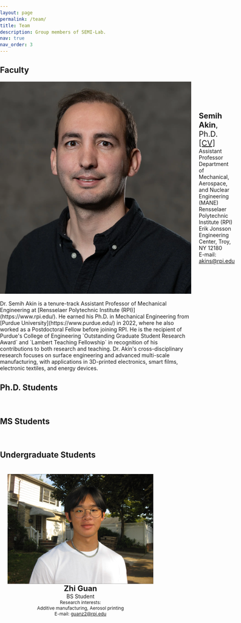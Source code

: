 ```yaml
---
layout: page
permalink: /team/
title: Team
description: Group members of SEMI-Lab. 
nav: true
nav_order: 3
---
```


## Faculty

<div style="display: flex; align-items: center;">
    <img src="../assets/img/Akin_Semihhh.webp" width="190" height="215"/>
    <div style="text-align: left; margin-left: 20px;">
        <span style="font-size: 20px;"><b>Semih Akin</b>, Ph.D. <a href="https://semi-lab.github.io/assets\pdf\Semih_Akin_CV.pdf">[CV]</a></span>
        <br>
        Assistant Professor
        <br>
        Department of Mechanical, Aerospace, and Nuclear Engineering (MANE)
        <br>
        Rensselaer Polytechnic Institute (RPI)
        <br>
        Erik Jonsson Engineering Center, Troy, NY 12180
        <br>
        E-mail: <a href="mailto:akins@rpi.edu">akins@rpi.edu</a>
    </div>
</div>
<br>
 Dr. Semih Akin is a tenure-track Assistant Professor of Mechanical Engineering at [Rensselaer Polytechnic Institute (RPI)](https://www.rpi.edu/). He earned his Ph.D. in Mechanical Engineering from [Purdue University](https://www.purdue.edu/) in 2022, where he also worked as a Postdoctoral Fellow before joining RPI. He is the recipient of Purdue's College of Engineering `Outstanding Graduate Student Research Award` and `Lambert Teaching Fellowship` in recognition of his contributions to both research and teaching. Dr. Akin's cross-disciplinary research focuses on surface engineering and advanced multi-scale manufacturing, with applications in 3D-printed electronics, smart films, electronic textiles, and energy devices.  

## Ph.D. Students
<br>


<!--<style>
        .image-row {
            display: flex; /* Use flexbox for horizontal alignment */
            justify-content: space-between; /* Space evenly between the images */
            align-items: center; /* Center vertically */
        }

        .image-row img {
            max-width: 45%; /* Limit the width of each image */
            height: auto; /* Maintain aspect ratio */
        }
    </style>
</head>
<body>
    <div class="image-row">
        <img src="image1.jpg" alt="Image 1">
        <img src="image2.jpg" alt="Image 2">
    </div>
</body>
</html>
-->



## MS Students
<br>

## Undergraduate Students

 <style>
        body {
            margin: 0;
            padding: 0;
            box-sizing: border-box;
        }

        .container {
            display: flex;
            justify-content: space-between;
            width: 100%;
            max-width: 1200px;
            margin: 0 auto;
        }

        .column {
            flex: 1;
            padding: 20px;
            box-sizing: border-box;
        }

        img {
            width: 100%;
            height: auto;
            display: block;
            max-width: 100%;
        }
    </style>
</head>
<body>

<div class="container">
<div class="column" style="text-align: center;">
    <img src="../assets/img/ZhiGuan.png" alt="Photo 1">
    <div style="font-size: 20px;"><b>Zhi Guan</b></div>
    <div style="font-size: 14px;">BS Student</div>
    <div style="font-size: 12px;">Research interests:</div>
    <div style="font-size: 12px;">Additive manufacturing, Aerosol printing</div>
    <div style="font-size: 12px;">E-mail: <a href="mailto:guanz2@rpi.edu">guanz2@rpi.edu</a></div>
   
</div>
    <div class="column">
        <img src="" alt="">
    </div>
    <div class="column">
        <img src="" alt="">
    </div>
</div>

</body>
</html>

